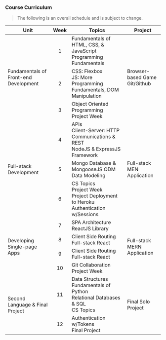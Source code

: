 
### Course Curriculum

> The following is an overall schedule and is subject to change.

<table>
  <thead>
    <tr><th>Unit</th><th>Week</th><th>Topics</th><th>Project</th></tr>
  </thead>
  <tbody>
    <tr>
      <td rowspan="3">Fundamentals of Front-end Development</td>
      <td align="center">1</td>
      <td>Fundamentals of HTML, CSS, & JavaScript<br>Programming Fundamentals
      <td rowspan="3">Browser-based Game<br>Git/Github</td>
    </tr>
    <tr>
      <td align="center">2</td>
      <td>CSS: Flexbox<br>JS: More Programming Fundamentals, DOM Manipulation</td>
    </tr>
    <tr>
      <td align="center">3</td>
      <td>Object Oriented Programming<br/>Project Week</td>
    </tr>
    <tr>
      <td rowspan="3">Full-stack Development</td>
      <td align="center">4</td>
      <td>APIs<br>Client-Server: HTTP Communications & REST<br>NodeJS & ExpressJS Framework</td>
      <td rowspan="3">Full-stack MEN Application</td>
    </tr>
    <tr>
      <td align="center">5</td>
      <td>Mongo Database & MongooseJS ODM<br>Data Modeling</td>
    </tr>
    <tr>
      <td align="center">6</td>
      <td>CS Topics<br>Project Week<br>Project Deployment to Heroku<br/>Authentication w/Sessions</td>
    </tr>
    <tr>
      <td rowspan="4">Developing Single-page Apps</td>
      <td align="center">7</td>
      <td>SPA Architecture<br>ReactJS Library</td>
      <td rowspan="4">Full-stack MERN Application</td>
    </tr>
    <tr>
      <td align="center">8</td>
      <td>Client Side Routing<br>Full-stack React</td>
    </tr>
    <tr>
      <td align="center">9</td>
      <td>Client Side Routing<br>Full-stack React</td>
    </tr>
    <tr>
      <td align="center">10</td>
      <td>Git Collaboration<br>Project Week</td>
    </tr>
    <tr>
      <td rowspan="3">Second Language & Final Project</td>
      <td align="center">11</td>
      <td>Data Structures<br>Fundamentals of Python<br>Relational Databases & SQL<br>CS Topics</td>
      <td rowspan="3">Final Solo Project</td>
    </tr>
    <tr>
      <td align="center">12</td>
      <td>Authentication w/Tokens<br>Final Project</td>
    </tr>
  </tbody>
</table>
